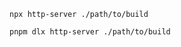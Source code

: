```shell renderer="common" language="js" packageManager="npm"
npx http-server ./path/to/build
```

```shell renderer="common" language="js" packageManager="pnpm"
pnpm dlx http-server ./path/to/build
```

